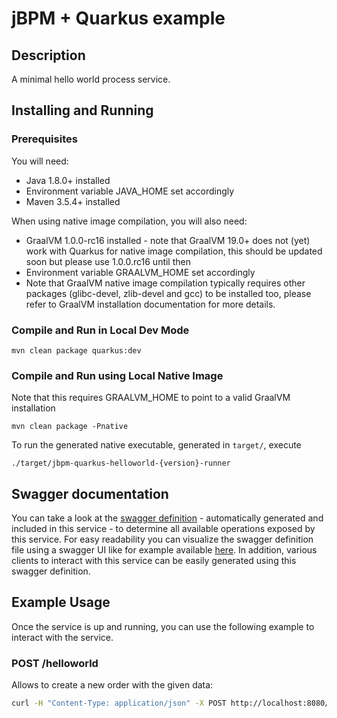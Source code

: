 # jBPM + Quarkus example

## Description

A minimal hello world process service.

## Installing and Running

### Prerequisites
 
You will need:
  - Java 1.8.0+ installed 
  - Environment variable JAVA_HOME set accordingly
  - Maven 3.5.4+ installed

When using native image compilation, you will also need: 
  - GraalVM 1.0.0-rc16 installed - note that GraalVM 19.0+ does not (yet) work with Quarkus for native image compilation, this should be updated soon but please use 1.0.0.rc16 until then
  - Environment variable GRAALVM_HOME set accordingly
  - Note that GraalVM native image compilation typically requires other packages (glibc-devel, zlib-devel and gcc) to be installed too, please refer to GraalVM installation documentation for more details.

### Compile and Run in Local Dev Mode

```
mvn clean package quarkus:dev    
```

### Compile and Run using Local Native Image
Note that this requires GRAALVM_HOME to point to a valid GraalVM installation

```
mvn clean package -Pnative
```
  
To run the generated native executable, generated in `target/`, execute

```
./target/jbpm-quarkus-helloworld-{version}-runner
```

## Swagger documentation

You can take a look at the [swagger definition](http://localhost:8080/docs/swagger.json) - automatically generated and included in this service - to determine all available operations exposed by this service.  For easy readability you can visualize the swagger definition file using a swagger UI like for example available [here](https://editor.swagger.io). In addition, various clients to interact with this service can be easily generated using this swagger definition.

## Example Usage

Once the service is up and running, you can use the following example to interact with the service.

### POST /helloworld

Allows to create a new order with the given data:

```sh
curl -H "Content-Type: application/json" -X POST http://localhost:8080/helloworld
```